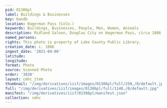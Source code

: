 ```yaml
---
pid: 01306pl
label: Buildings & Businesses
key: bandb
location: Hagerman Pass (Colo.)
keywords: Buildings, Businesses, People, Men, Women, Animals
description: Midland Saloon, Douglas City on Hagerman Pass, circa 1886
named_persons: 
rights: This photo is property of Lake County Public Library.
creation_date: c. 1886
ingest_date: '2021-04-06'
latitude: 
longitude: 
format: Photo
source: Scanned Photo
order: '3838'
layout: cmhc_item
thumbnail: "/img/derivatives/iiif/images/01306pl/full/250,/0/default.jpg"
full: "/img/derivatives/iiif/images/01306pl/full/1140,/0/default.jpg"
manifest: "/img/derivatives/iiif/01306pl/manifest.json"
collection: cmhc
---
```

